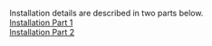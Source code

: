Installation details are described in two parts below.
<br><a href="solaris-devops-part1.md">Installation Part 1</a>
<br><a href="solaris-devops-part2.md">Installation Part 2</a>
